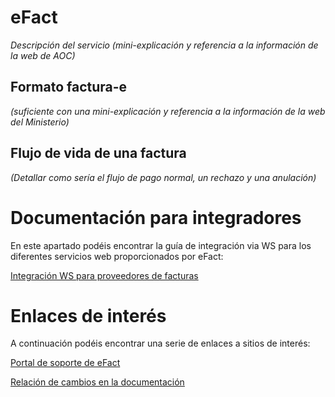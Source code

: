 # eFact

*Descripción del servicio (mini-explicación y referencia a la información de la web de AOC)*

## Formato factura-e 

*(suficiente con una mini-explicación y referencia a la información de la web del Ministerio)*

## Flujo de vida de una factura

*(Detallar como sería el flujo de pago normal, un rechazo y una anulación)*

# Documentación para integradores

En este apartado podéis encontrar la guía de integración via WS para los diferentes servicios web proporcionados por eFact:

[Integración WS para proveedores de facturas](/ws-proveedores/README.md)

# Enlaces de interés

A continuación podéis encontrar una serie de enlaces a sitios de interés:

[Portal de soporte de eFact](https://www.aoc.cat/portal-suport/efact-empreses-base-coneixement/)

[Relación de cambios en la documentación](/CHANGELOG.md)